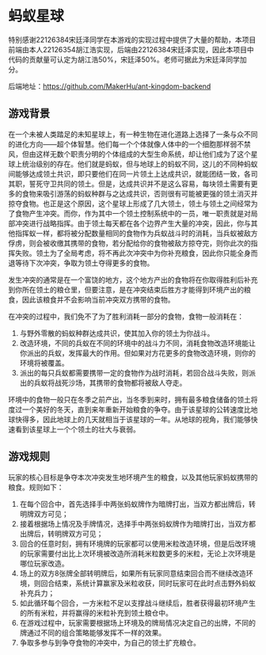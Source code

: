 # 蚂蚁星球

特别感谢22126384宋廷泽同学在本游戏的实现过程中提供了大量的帮助，本项目前端由本人22126354胡江浩实现，后端由22126384宋廷泽实现，因此本项目中代码的贡献量可认定为胡江浩50%，宋廷泽50%。老师可据此为宋廷泽同学加分。

后端地址：https://github.com/MakerHu/ant-kingdom-backend

## 游戏背景
在一个未被人类踏足的未知星球上，有一种生物在进化道路上选择了一条与众不同的进化方向——超个体智慧。他们每一个个体就像人体中的一个细胞那样弱不禁风，但由这样无数个职责分明的个体组成的大型生命系统，却让他们成为了这个星球上统治级别的存在。他们就是蚂蚁，但与地球上的蚂蚁不同，这儿的不同种蚂蚁间能够达成领土共识，即只要他们在同一片领土上达成共识，就能团结一致，各司其职，誓死守卫共同的领土。但是，达成共识并不是这么容易，每块领土需要有更多的食物来吸引游荡的蚂蚁种群与之达成共识，否则很有可能被更强的领土消灭并掠夺食物。也正是这个原因，这个星球上形成了几大领土，领土与领土之间经常为了食物产生冲突。而你，作为其中一个领土控制系统中的一员，唯一职责就是对局部冲突进行战略指挥。由于领土每天都在各个边界产生大量的冲突，因此，你与其他指挥蚁一样，都将被分配数量相同的食物作为兵蚁战斗时的消耗，当兵蚁被敌方俘虏，则会被收缴其携带的食物，若分配给你的食物被敌方掠夺完，则你此次的指挥失败。领土为了全局考虑，将不再此次冲突中为你补充粮食，因此你只能全身而退等待下次冲突，争取为领土夺得更多的食物。

发生冲突的通常是在一个富饶的地方，这个地方产出的食物将在你取得胜利后补充到你所在领土的粮仓里，但要注意，是在冲突结束后胜方才能得到环境产出的粮食，因此该粮食并不会影响当前冲突双方携带的食物。

在冲突的过程中，我们免不了为了胜利消耗一部分的食物，食物一般消耗在：

1. 与野外零散的蚂蚁种群达成共识，使其加入你的领土为你战斗。
2. 改造环境，不同的兵蚁在不同的环境中的战斗力不同，消耗食物改造环境能让你派出的兵蚁，发挥最大的作用。但如果对方花更多的食物改造环境，则你的环境将被覆盖。
3. 派出的每只兵蚁都需要携带一定的食物作为战时消耗，若回合战斗失败，则派出的兵蚁将战死沙场，其携带的食物都将被敌人夺走。

环境中的食物一般只在冬季之前产出，当冬季到来时，拥有最多粮食储备的领土将度过一个美好的冬天，直到来年重新开始粮食的争夺。由于该星球的公转速度比地球快得多，因此地球上的几天就相当于该星球的一年。从地球的视角，我们能够快速看到该星球上一个个领土的壮大与衰弱。

## 游戏规则
玩家的核心目标是争夺本次冲突发生地环境产生的粮食，以及其他玩家蚂蚁携带的粮食。规则如下：
1. 在每个回合中，首先选择手中两张蚂蚁牌作为暗牌打出，当双方都出牌后，转明牌双方可见；
2. 接着根据场上情况及手牌情况，选择手中两张蚂蚁牌作为暗牌打出，当双方都出牌后，转明牌双方可见；
3. 回合的任意时刻，拥有环境牌的玩家都可以使用米粒改造环境，但是后改环境的玩家需要付出比上次环境被改造所消耗米粒数更多的米粒，无论上次环境是哪位玩家改造。
4. 场上的双方8张牌全部转明牌后，如果所有玩家同意结束回合而不继续改造环境，则回合结束，系统计算赢家及米粒收获，同时玩家可在此时点击野外蚂蚁补充兵力；
5. 如此循环每个回合，一方米粒不足以支撑战斗继续后，胜者获得最初环境产生的所有米粒，并将赢得的米粒补充到领土粮仓中。
6. 在游戏过程中，玩家需要根据场上环境及的牌局情况决定自己的出牌，不同的牌通过不同的组合策略能够发挥不一样的效果。
7. 争取多参与到争夺食物的冲突中，为自己的领土扩充粮仓。
